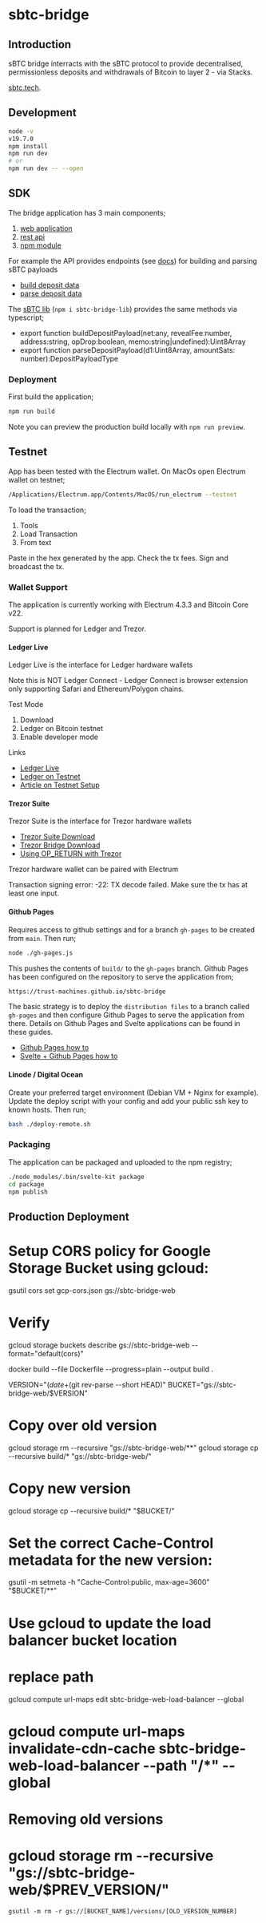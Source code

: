 # sbtc-bridge

## Introduction

sBTC bridge interracts with the sBTC protocol to provide decentralised,
permissionless deposits and withdrawals of Bitcoin to layer 2 - via Stacks.

[sbtc.tech](https://sbtc.tech).

## Development

```bash
node -v
v19.7.0
npm install
npm run dev
# or
npm run dev -- --open
```

## SDK

The bridge application has 3 main components;

1. [web application](https://github.com/stacks-network/sbtc-bridge-web)
2. [rest api](https://github.com/stacks-network/sbtc-bridge-api)
3. [npm module](https://github.com/stacks-network/sbtc-bridge-api)

For example the API provides endpoints (see [docs](https://bridge.stx.eco/bridge-api/docs/#/)) for building and parsing sBTC payloads

- [build deposit data](https://bridge.stx.eco/bridge-api/testnet/v1/sbtc/build/deposit/ST1R1061ZT6KPJXQ7PAXPFB6ZAZ6ZWW28G8HXK9G5/300)
- [parse deposit data](https://bridge.stx.eco/bridge-api/testnet/v1/sbtc/parse/deposit/3c051a7010183fd1a76976e7b2bb67acdf57cdfe7048820000000000000000012c)

The [sBTC lib](https://socket.dev/npm/package/sbtc-bridge-lib) (`npm i sbtc-bridge-lib`) provides the same methods via typescript;

- export function buildDepositPayload(net:any, revealFee:number, address:string, opDrop:boolean, memo:string|undefined):Uint8Array
- export function parseDepositPayload(d1:Uint8Array, amountSats: number):DepositPayloadType

### Deployment

First build the application;

```bash
npm run build
```

Note you can preview the production build locally with `npm run preview`.

## Testnet

App has been tested with the Electrum wallet. On MacOs open Electrum wallet on testnet;

```bash
/Applications/Electrum.app/Contents/MacOS/run_electrum --testnet
```

To load the transaction;

1. Tools
2. Load Transaction
3. From text

Paste in the hex generated by the app. Check the tx fees. Sign and broadcast the tx.

### Wallet Support

The application is currently working with Electrum 4.3.3 and Bitcoin Core v22.

Support is planned for Ledger and Trezor.

#### Ledger Live

Ledger Live is the interface for Ledger hardware wallets

Note this is NOT Ledger Connect - Ledger Connect is  browser extension only supporting Safari and Ethereum/Polygon chains.

Test Mode

1. Download
2. Ledger on Bitcoin testnet
3. Enable developer mode

Links

- [Ledger Live](https://www.ledger.com/ledger-live)
- [Ledger on Testnet](https://developers.ledger.com/docs/non-dapp/howto/test/)
- [Article on Testnet Setup](https://coinguides.org/ledger-testnet/)

#### Trezor Suite

Trezor Suite is the interface for Trezor hardware wallets

- [Trezor Suite Download](https://trezor.io/trezor-suite)
- [Trezor Bridge Download](https://suite.trezor.io/web/bridge/)
- [Using OP_RETURN with Trezor](https://trezor.io/learn/a/use-op_return-in-trezor-suite-app)

Trezor hardware wallet can be paired with Electrum

Transaction signing error: -22: TX decode failed. Make sure the tx has at least one input.

#### Github Pages

Requires access to github settings and for a branch `gh-pages` to be created from `main`.
Then run;

```bash
node ./gh-pages.js
```

This pushes the contents of `build/` to the `gh-pages` branch. Github Pages
has been configured on the repository to serve the application from;

```bash
https://trust-machines.github.io/sbtc-bridge
```

The basic strategy is to deploy the `distribution files` to a branch called `gh-pages` and then configure Github Pages to serve the application from there. Details on Github Pages and Svelte
applications can be found in these guides.

- [Github Pages how to](https://docs.github.com/en/pages)
- [Svelte + Github Pages how to](https://github.com/sveltejs/kit/tree/master/packages/adapter-static#spa-mode)

#### Linode / Digital Ocean

Create your preferred target environment (Debian VM + Nginx for example).
Update the deploy script with your config and add your public ssh key to known hosts.
Then run;

```bash
bash ./deploy-remote.sh
```

### Packaging

The application can be packaged and uploaded to the npm registry;

```bash
./node_modules/.bin/svelte-kit package
cd package
npm publish
```

## Production Deployment

# Setup CORS policy for Google Storage Bucket using gcloud:
gsutil cors set gcp-cors.json gs://sbtc-bridge-web
# Verify
gcloud storage buckets describe gs://sbtc-bridge-web --format="default(cors)"

docker build --file Dockerfile --progress=plain --output build .

VERSION="$(date +%s)-$(git rev-parse --short HEAD)"
BUCKET="gs://sbtc-bridge-web/$VERSION"

# Copy over old version
gcloud storage rm --recursive "gs://sbtc-bridge-web/**"
gcloud storage cp --recursive build/* "gs://sbtc-bridge-web/"

# Copy new version
gcloud storage cp --recursive build/* "$BUCKET/"

# Set the correct Cache-Control metadata for the new version:
gsutil -m setmeta -h "Cache-Control:public, max-age=3600" "$BUCKET/**"

# Use gcloud to update the load balancer bucket location

# replace path
gcloud compute url-maps edit sbtc-bridge-web-load-balancer --global 

# gcloud compute url-maps invalidate-cdn-cache sbtc-bridge-web-load-balancer --path "/*" --global

# Removing old versions
# gcloud storage rm --recursive "gs://sbtc-bridge-web/$PREV_VERSION/"
```
gsutil -m rm -r gs://[BUCKET_NAME]/versions/[OLD_VERSION_NUMBER]
```

